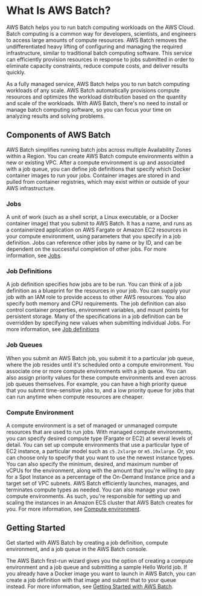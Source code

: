 # What Is AWS Batch?<a name="what-is-batch"></a>

AWS Batch helps you to run batch computing workloads on the AWS Cloud\. Batch computing is a common way for developers, scientists, and engineers to access large amounts of compute resources\. AWS Batch removes the undifferentiated heavy lifting of configuring and managing the required infrastructure, similar to traditional batch computing software\. This service can efficiently provision resources in response to jobs submitted in order to eliminate capacity constraints, reduce compute costs, and deliver results quickly\.

As a fully managed service, AWS Batch helps you to run batch computing workloads of any scale\. AWS Batch automatically provisions compute resources and optimizes the workload distribution based on the quantity and scale of the workloads\. With AWS Batch, there's no need to install or manage batch computing software, so you can focus your time on analyzing results and solving problems\.

## Components of AWS Batch<a name="batch_components"></a>

AWS Batch simplifies running batch jobs across multiple Availability Zones within a Region\. You can create AWS Batch compute environments within a new or existing VPC\. After a compute environment is up and associated with a job queue, you can define job definitions that specify which Docker container images to run your jobs\. Container images are stored in and pulled from container registries, which may exist within or outside of your AWS infrastructure\.

### Jobs<a name="component_job"></a>

A unit of work \(such as a shell script, a Linux executable, or a Docker container image\) that you submit to AWS Batch\. It has a name, and runs as a containerized application on AWS Fargate or Amazon EC2 resources in your compute environment, using parameters that you specify in a job definition\. Jobs can reference other jobs by name or by ID, and can be dependent on the successful completion of other jobs\. For more information, see [Jobs](jobs.md)\.

### Job Definitions<a name="component_job_definition"></a>

A job definition specifies how jobs are to be run\. You can think of a job definition as a blueprint for the resources in your job\. You can supply your job with an IAM role to provide access to other AWS resources\. You also specify both memory and CPU requirements\. The job definition can also control container properties, environment variables, and mount points for persistent storage\. Many of the specifications in a job definition can be overridden by specifying new values when submitting individual Jobs\. For more information, see [Job definitions](job_definitions.md)

### Job Queues<a name="component_job_queue"></a>

When you submit an AWS Batch job, you submit it to a particular job queue, where the job resides until it's scheduled onto a compute environment\. You associate one or more compute environments with a job queue\. You can also assign priority values for these compute environments and even across job queues themselves\. For example, you can have a high priority queue that you submit time\-sensitive jobs to, and a low priority queue for jobs that can run anytime when compute resources are cheaper\.

### Compute Environment<a name="component_compute_environment"></a>

A compute environment is a set of managed or unmanaged compute resources that are used to run jobs\. With managed compute environments, you can specify desired compute type \(Fargate or EC2\) at several levels of detail\. You can set up compute environments that use a particular type of EC2 instance, a particular model such as `c5.2xlarge` or `m5.10xlarge`\. Or, you can choose only to specify that you want to use the newest instance types\. You can also specify the minimum, desired, and maximum number of vCPUs for the environment, along with the amount that you're willing to pay for a Spot Instance as a percentage of the On\-Demand Instance price and a target set of VPC subnets\. AWS Batch efficiently launches, manages, and terminates compute types as needed\. You can also manage your own compute environments\. As such, you're responsible for setting up and scaling the instances in an Amazon ECS cluster that AWS Batch creates for you\. For more information, see [Compute environment](compute_environments.md)\.

## Getting Started<a name="intro_getting_started"></a>

Get started with AWS Batch by creating a job definition, compute environment, and a job queue in the AWS Batch console\. 

The AWS Batch first\-run wizard gives you the option of creating a compute environment and a job queue and submitting a sample Hello World job\. If you already have a Docker image you want to launch in AWS Batch, you can create a job definition with that image and submit that to your queue instead\. For more information, see [Getting Started with AWS Batch](Batch_GetStarted.md)\.